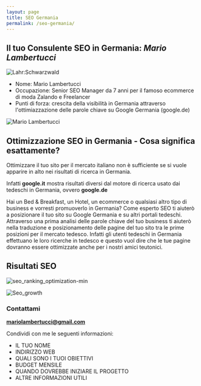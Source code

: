 ```yaml
---
layout: page
title: SEO Germania
permalink: /seo-germania/
---
```



## Il tuo Consulente SEO in Germania: *Mario Lambertucci*

![Lahr:Schwarzwald](https://user-images.githubusercontent.com/61537859/114528692-8736e700-9c49-11eb-8da2-d49c87381b61.jpeg)

- Nome: Mario Lambertucci
- Occupazione: Senior SEO Manager da 7 anni per il famoso ecommerce di moda Zalando e Freelancer
- Punti di forza: crescita della visibilità in Germania attraverso l'ottimiazzazione delle parole chiave su Google Germania (google.de)

![Mario Lambertucci](https://user-images.githubusercontent.com/61537859/114521549-cf9ed680-9c42-11eb-8dae-356443948158.jpeg)


## Ottimizzazione SEO in Germania - Cosa significa esattamente?
Ottimizzare il tuo sito per il mercato italiano non è sufficiente se si vuole apparire in alto nei risultati di ricerca in Germania. 

Infatti **google.it** mostra risultati diversi dal motore di ricerca usato dai tedeschi in Germania, ovvero **google.de**

Hai un Bed & Breakfast, un Hotel, un ecommerce o qualsiasi altro tipo di business e vorresti promuoverlo in Germania?
Come esperto SEO ti aiuterò a posizionare il tuo sito su Google Germania e su altri portali tedeschi. Attraverso una prima analisi delle parole chiave del tuo business ti aiuterò nella traduzione e posizionamento delle pagine del tuo sito tra le prime posizioni per il mercato tedesco.
Infatti gli utenti tedeschi in Germania effettuano le loro ricerche in tedesco e questo vuol dire che le tue pagine dovranno essere ottimizzate anche per i nostri amici teutonici.

## Risultati SEO

![seo_ranking_optimization-min](https://user-images.githubusercontent.com/61537859/111320647-7f465000-8667-11eb-9894-cea0b8f35977.png)

![Seo_growth](https://user-images.githubusercontent.com/61537859/111320651-80777d00-8667-11eb-94c2-2f47ea001e21.png)


### Contattami
**mariolambertucci@gmail.com**

Condividi con me le seguenti informazioni:

- IL TUO NOME
- INDIRIZZO WEB
- QUALI SONO I TUOI OBIETTIVI
- BUDGET MENSILE
- QUANDO DOVREBBE INIZIARE IL PROGETTO
- ALTRE INFORMAZIONI UTILI
